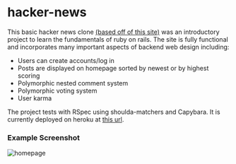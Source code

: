 # hacker-news

This basic hacker news clone [(based off of this site)](https://news.ycombinator.com/) was an introductory project to learn the fundamentals of ruby on rails. The site is fully functional and incorporates many important aspects of backend web design including:

* Users can create accounts/log in
* Posts are displayed on homepage sorted by newest or by highest scoring
* Polymorphic nested comment system
* Polymorphic voting system
* User karma

The project tests with RSpec using shoulda-matchers and Capybara. It is currently deployed on heroku at [this url](https://dry-stream-66715.herokuapp.com/).

### Example Screenshot
![homepage](https://user-images.githubusercontent.com/37525354/62650979-feb95c80-b925-11e9-9037-c4bc684015ea.png)
